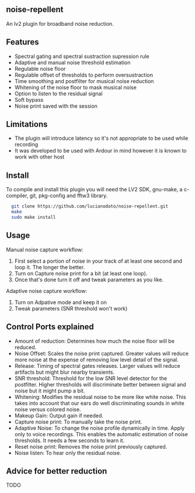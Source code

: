 noise-repellent
-------
An lv2 plugin for broadband noise reduction.

Features
-------
* Spectral gating and spectral sustraction supression rule
* Adaptive and manual noise threshold estimation
* Regulable noise floor
* Regulable offset of thresholds to perform oversustraction
* Time smoothing and postfilter for musical noise reduction
* Whitening of the noise floor to mask musical noise
* Option to listen to the residual signal
* Soft bypass
* Noise print saved with the session

Limitations
-------
* The plugin will introduce latency so it's not appropriate to be used while recording
* It was developed to be used with Ardour in mind  however it is known to work with other host

Install
-------
To compile and install this plugin you will need the LV2 SDK, gnu-make, a c-compiler, git, pkg-config and fftw3 library.

```bash
  git clone https://github.com/lucianodato/noise-repellent.git
  make
  sudo make install
```
Usage
-----
Manual noise capture workflow:
1) First select a portion of noise in your track of at least one second and loop it. The longer the better.
2) Turn on Capture noise print for a bit (at least one loop).
3) Once that's done turn it off and tweak parameters as you like.

Adaptive noise capture workflow:
1) Turn on Adpative mode and keep it on
2) Tweak parameters (SNR threshold won't work)


Control Ports explained
-----
* Amount of reduction: Determines how much the noise floor will be reduced.
* Noise Offset: Scales the noise print captured. Greater values will reduce more noise at the expense of removing low level detail of the signal.
* Release: Timing of spectral gates releases. Larger values will reduce artifacts but might blur nearby transients.
* SNR threshold: Threshold for the low SNR level detector for the postfilter. Higher thresholds will discriminate better between signal and noise but it might pump a bit.
* Whitening: Modifies the residual noise to be more like white noise. This takes into account that our ears do well discriminating sounds in white noise versus colored noise.
* Makeup Gain: Output gain if needed.
* Capture noise print: To manually take the noise print.
* Adaptive Noise: To change the noise profile dynamically in time. Apply only to voice recordings. This enables the automatic estimation of noise thresholds. It needs a few seconds to learn it.
* Reset noise print: Removes the noise print previously captured.
* Noise listen: To hear only the residual noise.

Advice for better reduction
-----
TODO
